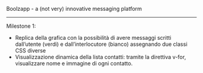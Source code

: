 Boolzapp - a (not very) innovative messaging platform

---
Milestone 1:
 - Replica della grafica con la possibilità di avere messaggi scritti dall’utente (verdi) e dall’interlocutore (bianco) assegnando due classi CSS diverse
 - Visualizzazione dinamica della lista contatti: tramite la direttiva v-for, visualizzare nome e immagine di ogni contatto.

